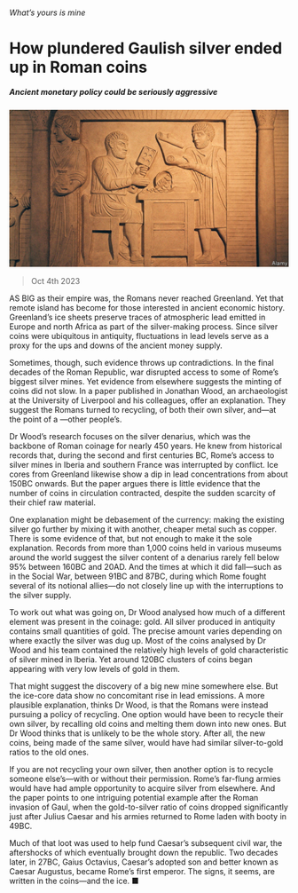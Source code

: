 ###### What’s yours is mine

# How plundered Gaulish silver ended up in Roman coins 

##### Ancient monetary policy could be seriously aggressive 

![image](images/20231007_STP505.jpg) 

> Oct 4th 2023 

AS BIG as their empire was, the Romans never reached Greenland. Yet that remote island has become  for those interested in ancient economic history. Greenland’s ice sheets preserve traces of atmospheric lead emitted in Europe and north Africa as part of the silver-making process. Since silver coins were ubiquitous in antiquity, fluctuations in lead levels serve as a proxy for the ups and downs of the ancient money supply. 

Sometimes, though, such evidence throws up contradictions. In the final decades of the Roman Republic, war disrupted access to some of Rome’s biggest silver mines. Yet evidence from elsewhere suggests the minting of coins did not slow. In a paper published in  Jonathan Wood, an archaeologist at the University of Liverpool and his colleagues, offer an explanation. They suggest the Romans turned to recycling, of both their own silver, and—at the point of a —other people’s. 

Dr Wood’s research focuses on the silver denarius, which was the backbone of Roman coinage for nearly 450 years. He knew from historical records that, during the second and first centuries BC, Rome’s access to silver mines in Iberia and southern France was interrupted by conflict. Ice cores from Greenland likewise show a dip in lead concentrations from about 150BC onwards. But the paper argues there is little evidence that the number of coins in circulation contracted, despite the sudden scarcity of their chief raw material.

One explanation might be debasement of the currency: making the existing silver go further by mixing it with another, cheaper metal such as copper. There is some evidence of that, but not enough to make it the sole explanation. Records from more than 1,000 coins held in various museums around the world suggest the silver content of a denarius rarely fell below 95% between 160BC and 20AD. And the times at which it did fall—such as in the Social War, between 91BC and 87BC, during which Rome fought several of its notional allies—do not closely line up with the interruptions to the silver supply. 

To work out what was going on, Dr Wood analysed how much of a different element was present in the coinage: gold. All silver produced in antiquity contains small quantities of gold. The precise amount varies depending on where exactly the silver was dug up. Most of the coins analysed by Dr Wood and his team contained the relatively high levels of gold characteristic of silver mined in Iberia. Yet around 120BC clusters of coins began appearing with very low levels of gold in them. 

That might suggest the discovery of a big new mine somewhere else. But the ice-core data show no concomitant rise in lead emissions. A more plausible explanation, thinks Dr Wood, is that the Romans were instead pursuing a policy of recycling. One option would have been to recycle their own silver, by recalling old coins and melting them down into new ones. But Dr Wood thinks that is unlikely to be the whole story. After all, the new coins, being made of the same silver, would have had similar silver-to-gold ratios to the old ones. 

If you are not recycling your own silver, then another option is to recycle someone else’s—with or without their permission. Rome’s far-flung armies would have had ample opportunity to acquire silver from elsewhere. And the paper points to one intriguing potential example after the Roman invasion of Gaul, when the gold-to-silver ratio of coins dropped significantly just after Julius Caesar and his armies returned to Rome laden with booty in 49BC. 

Much of that loot was used to help fund Caesar’s subsequent civil war, the aftershocks of which eventually brought down the republic. Two decades later, in 27BC, Gaius Octavius, Caesar’s adopted son and better known as Caesar Augustus, became Rome’s first emperor. The signs, it seems, are written in the coins—and the ice. ■


